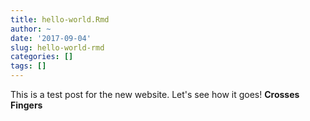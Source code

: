 ```yaml
---
title: hello-world.Rmd
author: ~
date: '2017-09-04'
slug: hello-world-rmd
categories: []
tags: []
---
```

This is a test post for the new website. Let's see how it goes! **Crosses Fingers**
